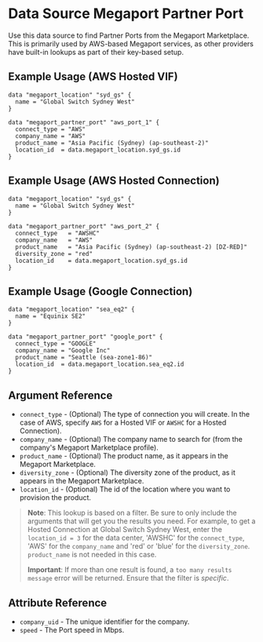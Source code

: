 # Data Source Megaport Partner Port
Use this data source to find Partner Ports from the Megaport Marketplace. This is primarily used by AWS-based Megaport services, as other providers have built-in lookups as part of their key-based setup.

## Example Usage (AWS Hosted VIF)
```
data "megaport_location" "syd_gs" {
  name = "Global Switch Sydney West"
}

data "megaport_partner_port" "aws_port_1" {
  connect_type = "AWS"
  company_name = "AWS"
  product_name = "Asia Pacific (Sydney) (ap-southeast-2)"
  location_id  = data.megaport_location.syd_gs.id
}
```

## Example Usage (AWS Hosted Connection)
```
data "megaport_location" "syd_gs" {
  name = "Global Switch Sydney West"
}

data "megaport_partner_port" "aws_port_2" {
  connect_type   = "AWSHC"
  company_name   = "AWS"
  product_name   = "Asia Pacific (Sydney) (ap-southeast-2) [DZ-RED]"
  diversity_zone = "red"
  location_id    = data.megaport_location.syd_gs.id
}
```

## Example Usage (Google Connection)
```
data "megaport_location" "sea_eq2" {
  name = "Equinix SE2"
}

data "megaport_partner_port" "google_port" {
  connect_type = "GOOGLE"
  company_name = "Google Inc"
  product_name = "Seattle (sea-zone1-86)"
  location_id  = data.megaport_location.sea_eq2.id
}
```

## Argument Reference
 - `connect_type` - (Optional) The type of connection you will create. In the case of AWS, specify `AWS` for a Hosted VIF or `AWSHC` for a Hosted Connection).
 - `company_name` - (Optional) The company name to search for (from the company's Megaport Marketplace profile).
 - `product_name` - (Optional) The product name, as it appears in the Megaport Marketplace.
 - `diversity_zone` - (Optional) The diversity zone of the product, as it appears in the Megaport Marketplace.
 - `location_id` - (Optional) The id of the location where you want to provision the product.

> **Note**: This lookup is based on a filter. Be sure to only include the arguments that will get you the results you need.
> For example, to get a Hosted Connection at Global Switch Sydney West, enter the `location_id = 3` for
> the data center, 'AWSHC' for the `connect_type`, 'AWS' for the `company_name` and 'red' or 'blue' for the `diversity_zone`. 
> `product_name` is not needed in this case. 
>
> **Important**: If more than one result is found, a `too many results message` error will be returned. Ensure that the filter is *specific*.

## Attribute Reference
- `company_uid` - The unique identifier for the company.
- `speed` - The Port speed in Mbps.
